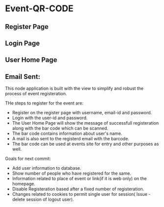# Event-QR-CODE

## Register Page

## Login Page

## User Home Page

## Email Sent:

This node application is built with the view to simplify and robust the process of event registeration.

THe steps to register for the event are:
* Register on the register page with username, email-id and password.
* Login with the user-id and password.
* The User Home Page will show the message of successfull registeration along with the bar code which can be scanned.
* The bar code contains information about user's name.
* A mail is also sent to the registerd email with the barcode.
* The bar code can be used at events site for entry and other purposes as well.


Goals for next commit:

* Add user information to database.
* Show number of people who have registered for the same.
* Information related to place of event or link(if it is web only) on the homepage.
* Disable Registeration based after a fixed number of registeration.
* Changes related to cookies to permit single user for session( Issue - delete session of logout user).
